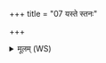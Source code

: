 +++
title = "07 यस्ते स्तनः"

+++
<details><summary>मूलम् (WS)</summary>

यस्ते स्तनः शशयुर्यो मयोभूर्यः सुम्नयुः सुहवो यः सुदक्षः ।  
येन विश्वा वनसि वार्याणि सरस्वति तमिह धातवे कः ॥ ॥ १० ॥
</details>